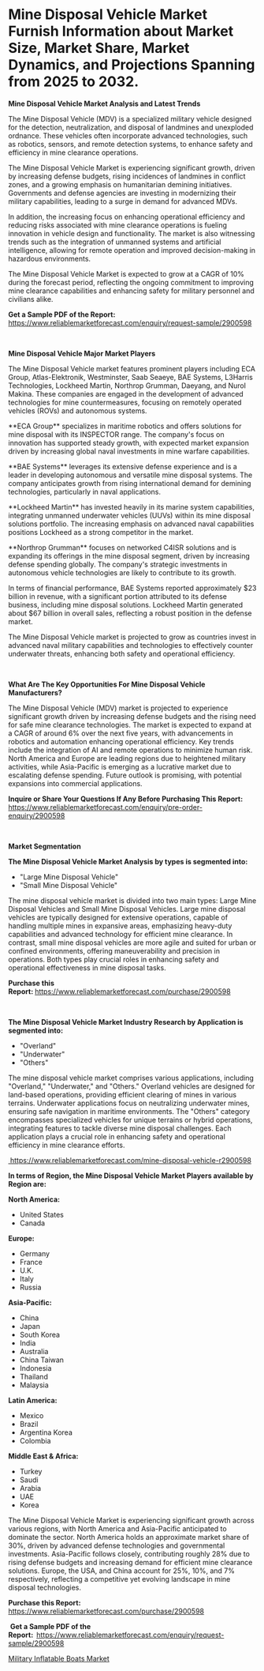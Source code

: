 <p><h1>Mine Disposal Vehicle Market Furnish Information about Market Size, Market Share, Market Dynamics, and Projections Spanning from 2025 to 2032.</h1></p><p><strong>Mine Disposal Vehicle Market Analysis and Latest Trends</strong></p>
<p><p>The Mine Disposal Vehicle (MDV) is a specialized military vehicle designed for the detection, neutralization, and disposal of landmines and unexploded ordnance. These vehicles often incorporate advanced technologies, such as robotics, sensors, and remote detection systems, to enhance safety and efficiency in mine clearance operations. </p><p>The Mine Disposal Vehicle Market is experiencing significant growth, driven by increasing defense budgets, rising incidences of landmines in conflict zones, and a growing emphasis on humanitarian demining initiatives. Governments and defense agencies are investing in modernizing their military capabilities, leading to a surge in demand for advanced MDVs. </p><p>In addition, the increasing focus on enhancing operational efficiency and reducing risks associated with mine clearance operations is fueling innovation in vehicle design and functionality. The market is also witnessing trends such as the integration of unmanned systems and artificial intelligence, allowing for remote operation and improved decision-making in hazardous environments.</p><p>The Mine Disposal Vehicle Market is expected to grow at a CAGR of 10% during the forecast period, reflecting the ongoing commitment to improving mine clearance capabilities and enhancing safety for military personnel and civilians alike.</p></p>
<p><strong>Get a Sample PDF of the Report:&nbsp;</strong> <a href="https://www.reliablemarketforecast.com/enquiry/request-sample/2900598?utm_campaign=2324&utm_medium=2&utm_source=Github&utm_content=ia&utm_term=16032025&utm_id=mine-disposal-vehicle">https://www.reliablemarketforecast.com/enquiry/request-sample/2900598</a></p>
<p>&nbsp;</p>
<p><strong>Mine Disposal Vehicle Major Market Players</strong></p>
<p><p>The Mine Disposal Vehicle market features prominent players including ECA Group, Atlas-Elektronik, Westminster, Saab Seaeye, BAE Systems, L3Harris Technologies, Lockheed Martin, Northrop Grumman, Daeyang, and Nurol Makina. These companies are engaged in the development of advanced technologies for mine countermeasures, focusing on remotely operated vehicles (ROVs) and autonomous systems.</p><p>**ECA Group** specializes in maritime robotics and offers solutions for mine disposal with its INSPECTOR range. The company's focus on innovation has supported steady growth, with expected market expansion driven by increasing global naval investments in mine warfare capabilities.</p><p>**BAE Systems** leverages its extensive defense experience and is a leader in developing autonomous and versatile mine disposal systems. The company anticipates growth from rising international demand for demining technologies, particularly in naval applications.</p><p>**Lockheed Martin** has invested heavily in its marine system capabilities, integrating unmanned underwater vehicles (UUVs) within its mine disposal solutions portfolio. The increasing emphasis on advanced naval capabilities positions Lockheed as a strong competitor in the market.</p><p>**Northrop Grumman** focuses on networked C4ISR solutions and is expanding its offerings in the mine disposal segment, driven by increasing defense spending globally. The company's strategic investments in autonomous vehicle technologies are likely to contribute to its growth.</p><p>In terms of financial performance, BAE Systems reported approximately $23 billion in revenue, with a significant portion attributed to its defense business, including mine disposal solutions. Lockheed Martin generated about $67 billion in overall sales, reflecting a robust position in the defense market.</p><p>The Mine Disposal Vehicle market is projected to grow as countries invest in advanced naval military capabilities and technologies to effectively counter underwater threats, enhancing both safety and operational efficiency.</p></p>
<p>&nbsp;</p>
<p><strong>What Are The Key Opportunities For Mine Disposal Vehicle Manufacturers?</strong></p>
<p><p>The Mine Disposal Vehicle (MDV) market is projected to experience significant growth driven by increasing defense budgets and the rising need for safe mine clearance technologies. The market is expected to expand at a CAGR of around 6% over the next five years, with advancements in robotics and automation enhancing operational efficiency. Key trends include the integration of AI and remote operations to minimize human risk. North America and Europe are leading regions due to heightened military activities, while Asia-Pacific is emerging as a lucrative market due to escalating defense spending. Future outlook is promising, with potential expansions into commercial applications.</p></p>
<p><strong>Inquire or Share Your Questions If Any Before Purchasing This Report:</strong> <a href="https://www.reliablemarketforecast.com/enquiry/pre-order-enquiry/2900598?utm_campaign=2324&utm_medium=2&utm_source=Github&utm_content=ia&utm_term=16032025&utm_id=mine-disposal-vehicle">https://www.reliablemarketforecast.com/enquiry/pre-order-enquiry/2900598</a></p>
<p>&nbsp;</p>
<p><strong>Market Segmentation</strong></p>
<p><strong>The Mine Disposal Vehicle Market Analysis by types is segmented into:</strong></p>
<p><ul><li>"Large Mine Disposal Vehicle"</li><li>"Small Mine Disposal Vehicle"</li></ul></p>
<p><p>The mine disposal vehicle market is divided into two main types: Large Mine Disposal Vehicles and Small Mine Disposal Vehicles. Large mine disposal vehicles are typically designed for extensive operations, capable of handling multiple mines in expansive areas, emphasizing heavy-duty capabilities and advanced technology for efficient mine clearance. In contrast, small mine disposal vehicles are more agile and suited for urban or confined environments, offering maneuverability and precision in operations. Both types play crucial roles in enhancing safety and operational effectiveness in mine disposal tasks.</p></p>
<p><strong>Purchase this Report:&nbsp;</strong><a href="https://www.reliablemarketforecast.com/purchase/2900598?utm_campaign=2324&utm_medium=2&utm_source=Github&utm_content=ia&utm_term=16032025&utm_id=mine-disposal-vehicle">https://www.reliablemarketforecast.com/purchase/2900598</a></p>
<p>&nbsp;</p>
<p><strong>The Mine Disposal Vehicle Market Industry Research by Application is segmented into:</strong></p>
<p><ul><li>"Overland"</li><li>"Underwater"</li><li>"Others"</li></ul></p>
<p><p>The mine disposal vehicle market comprises various applications, including "Overland," "Underwater," and "Others." Overland vehicles are designed for land-based operations, providing efficient clearing of mines in various terrains. Underwater applications focus on neutralizing underwater mines, ensuring safe navigation in maritime environments. The "Others" category encompasses specialized vehicles for unique terrains or hybrid operations, integrating features to tackle diverse mine disposal challenges. Each application plays a crucial role in enhancing safety and operational efficiency in mine clearance efforts.</p></p>
<p><a href="https://www.reliablemarketforecast.com/mine-disposal-vehicle-r2900598?utm_campaign=2324&utm_medium=2&utm_source=Github&utm_content=ia&utm_term=16032025&utm_id=mine-disposal-vehicle">&nbsp;https://www.reliablemarketforecast.com/mine-disposal-vehicle-r2900598</a></p>
<p><strong>In terms of Region, the Mine Disposal Vehicle Market Players available by Region are:</strong></p>
<p>
    <p> <strong> North America: </strong>
        <ul>
            <li>United States</li>
            <li>Canada</li>
        </ul>
        </p> 
    <p> <strong> Europe: </strong>
        <ul>
            <li>Germany</li>
            <li>France</li>
            <li>U.K.</li>
            <li>Italy</li>
            <li>Russia</li>
        </ul>
        </p> 
    <p> <strong> Asia-Pacific: </strong>
        <ul>
            <li>China</li>
            <li>Japan</li>
            <li>South Korea</li>
            <li>India</li>
            <li>Australia</li>
            <li>China Taiwan</li>
            <li>Indonesia</li>
            <li>Thailand</li>
            <li>Malaysia</li>
        </ul>
        </p> 
    <p> <strong> Latin America: </strong>
        <ul>
            <li>Mexico</li>
            <li>Brazil</li>
            <li>Argentina Korea</li>
            <li>Colombia</li>
        </ul>
        </p> 
    <p> <strong> Middle East & Africa: </strong>
        <ul>
            <li>Turkey</li>
            <li>Saudi</li>
            <li>Arabia</li>
            <li>UAE</li>
            <li>Korea</li>
        </ul>
    </p>
    </p>
<p><p>The Mine Disposal Vehicle Market is experiencing significant growth across various regions, with North America and Asia-Pacific anticipated to dominate the sector. North America holds an approximate market share of 30%, driven by advanced defense technologies and governmental investments. Asia-Pacific follows closely, contributing roughly 28% due to rising defense budgets and increasing demand for efficient mine clearance solutions. Europe, the USA, and China account for 25%, 10%, and 7% respectively, reflecting a competitive yet evolving landscape in mine disposal technologies.</p></p>
<p><strong>Purchase this Report: </strong><a href="https://www.reliablemarketforecast.com/purchase/2900598?utm_campaign=2324&utm_medium=2&utm_source=Github&utm_content=ia&utm_term=16032025&utm_id=mine-disposal-vehicle">https://www.reliablemarketforecast.com/purchase/2900598</a></p>
<p>&nbsp;<strong>Get a Sample PDF of the Report:&nbsp;&nbsp;</strong><a href="https://www.reliablemarketforecast.com/enquiry/request-sample/2900598?utm_campaign=2324&utm_medium=2&utm_source=Github&utm_content=ia&utm_term=16032025&utm_id=mine-disposal-vehicle">https://www.reliablemarketforecast.com/enquiry/request-sample/2900598</a></p>
<p><strong></strong></p>
<p><p><a href="https://github.com/janraimondo83/Market-Research-Report-List-1/blob/main/military-inflatable-boats-market.md?utm_campaign=2324&utm_medium=2&utm_source=Github&utm_content=ia&utm_term=16032025&utm_id=mine-disposal-vehicle">Military Inflatable Boats Market</a></p></p>